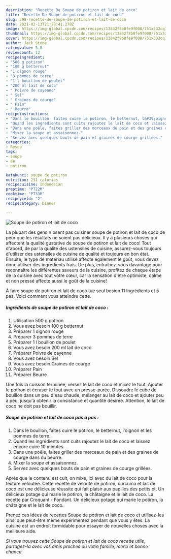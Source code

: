 ```yaml
---
description: "Recette De Soupe de potiron et lait de coco"
title: "Recette De Soupe de potiron et lait de coco"
slug: 398-recette-de-soupe-de-potiron-et-lait-de-coco
date: 2021-02-13T21:28:41.278Z
image: https://img-global.cpcdn.com/recipes/13842f8b0fe9f008/751x532cq70/soupe-de-potiron-et-lait-de-coco-photo-principale-de-la-recette.jpg
thumbnail: https://img-global.cpcdn.com/recipes/13842f8b0fe9f008/751x532cq70/soupe-de-potiron-et-lait-de-coco-photo-principale-de-la-recette.jpg
cover: https://img-global.cpcdn.com/recipes/13842f8b0fe9f008/751x532cq70/soupe-de-potiron-et-lait-de-coco-photo-principale-de-la-recette.jpg
author: Jack Stone
ratingvalue: 3.8
reviewcount: 12
recipeingredient:
- "500 g potiron"
- "100 g betternut"
- "1 oignon rouge"
- "3 pommes de terre"
- "1 l bouillon de poulet"
- "200 ml lait de coco"
- " Poivre de cayenne"
- " Sel"
- " Graines de courge"
- " Pain"
- " Beurre"
recipeinstructions:
- "Dans le bouillon, faites cuire le potiron, le betternut, l&#39;oignon et les pommes de terre."
- "Quand les ingrédients sont cuits rajoutez le lait de coco et laissez encore cuire 10 minutes."
- "Dans une poêle, faites griller des morceaux de pain et des graines de courge dans du beurre."
- "Mixer la soupe et assaisonnez."
- "Servez avec quelques bouts de pain et graines de courge grillées."
categories:
- Resep
tags:
- soupe
- de
- potiron

katakunci: soupe de potiron 
nutrition: 231 calories
recipecuisine: Indonesian
preptime: "PT22M"
cooktime: "PT33M"
recipeyield: "2"
recipecategory: Dinner

---
```



![Soupe de potiron et lait de coco](https://img-global.cpcdn.com/recipes/13842f8b0fe9f008/751x532cq70/soupe-de-potiron-et-lait-de-coco-photo-principale-de-la-recette.jpg)

La plupart des gens n'osent pas cuisiner soupe de potiron et lait de coco de peur que les résultats ne soient pas délicieux. Il y a plusieurs choses qui affectent la qualité gustative de soupe de potiron et lait de coco! Tout d'abord, de par la qualité des ustensiles de cuisine, assurez-vous toujours d'utiliser des ustensiles de cuisine de qualité et toujours en bon état. Ensuite, le type de matériau utilisé affecte également le goût, vous devez donc utiliser des ingrédients frais. De plus, entraînez-vous davantage pour reconnaître les différentes saveurs de la cuisine, profitez de chaque étape de la cuisine avec tout votre cœur, car la sensation d'être optimiste, calme et non pressé affecte aussi le goût de la cuisine!

<!--inarticleads1-->

À faire soupe de potiron et lait de coco tue seul besion 11 Ingrédients et 5 pas. Voici comment vous atteindre cette.

##### Ingrédients de soupe de potiron et lait de coco :

1. Utilisation 500 g potiron
1. Vous avez besoin 100 g betternut
1. Préparer 1 oignon rouge
1. Préparer 3 pommes de terre
1. Préparer 1 l bouillon de poulet
1. Vous avez besoin 200 ml lait de coco
1. Préparer  Poivre de cayenne
1. Vous avez besoin  Sel
1. Vous avez besoin  Graines de courge
1. Préparer  Pain
1. Préparer  Beurre


Une fois la cuisson terminée, versez le lait de coco et mixez le tout. Ajouter le potiron et écraser le tout avec un presse-purée. Dissoudre le cube de bouillon dans un peu d&#39;eau chaude, mélanger au lait de coco et ajouter peu à peu, jusqu&#39;à obtenir la consistance et quantité desirée. Attention, le lait de coco ne doit pas bouillir. 

<!--inarticleads2-->

##### Soupe de potiron et lait de coco pas à pas :

1. Dans le bouillon, faites cuire le potiron, le betternut, l&#39;oignon et les pommes de terre.
1. Quand les ingrédients sont cuits rajoutez le lait de coco et laissez encore cuire 10 minutes.
1. Dans une poêle, faites griller des morceaux de pain et des graines de courge dans du beurre.
1. Mixer la soupe et assaisonnez.
1. Servez avec quelques bouts de pain et graines de courge grillées.


Après que le contenu est cuit, on mixe, ici avec du lait de coco pour la texture veloutée. Cette recette de velouté de potiron, curcuma et lait de coco est une délicieuse réussite qui fait plaisir aux papilles des petits et. Un délicieux potage qui marie le potiron, la châtaigne et le lait de coco. La recette par Croquant - Fondant. Un délicieux potage qui marie le potiron, la châtaigne et le lait de coco. 

<!--inarticleads1-->

<p>
Prenez ces idées de recettes Soupe de potiron et lait de coco et utilisez-les ainsi que peut-être même expérimentez pendant que vous y êtes. La cuisine est un endroit formidable pour essayer de nouvelles choses avec la meilleure aide.
</p>

<p>
<i>Si vous trouvez cette Soupe de potiron et lait de coco recette utile, partagez-la avec vos amis proches ou votre famille, merci et bonne chance.</i>
</p>
